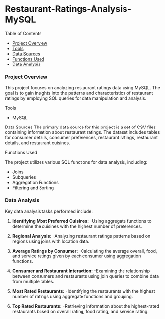 # Restaurant-Ratings-Analysis-MySQL

Table of Contents

- [Project Overview](#project-overview)
- [Tools](#tools)
- [Data Sources](#data-sources)
- [Functions Used](#functions-used)
- [Data Analysis](#data-analysis)


### Project Overview
This project focuses on analyzing restaurant ratings data using MySQL. The goal is to gain insights into the patterns and characteristics of restaurant ratings by employing SQL queries for data manipulation and analysis.



Tools
- MySQL


Data Sources
The primary data source for this project is a set of CSV files containing information about restaurant ratings. The dataset includes tables for consumer details, consumer preferences, restaurant ratings, restaurant details, and restaurant cuisines.


Functions Used

The project utilizes various SQL functions for data analysis, including:

- Joins
- Subqueries
- Aggregation Functions
- Filtering and Sorting


### Data Analysis

Key data analysis tasks performed include:

1. **Identifying Most Preferred Cuisines:**
    -Using aggregate functions to determine the cuisines with the highest number of preferences.

2. **Regional Analysis:**
    -Analyzing restaurant ratings patterns based on regions using joins with location data.
   
3. **Average Ratings by Consumer:**
   -Calculating the average overall, food, and service ratings given by each consumer using aggregation functions.

4. **Consumer and Restaurant Interaction:**
   -Examining the relationship between consumers and restaurants using join queries to combine data from multiple tables.

5. **Most Rated Restaurants:**
   -Identifying the restaurants with the highest number of ratings using aggregate functions and grouping.
   
6. **Top Rated Restaurants:**
   -Retrieving information about the highest-rated restaurants based on overall rating, food rating, and service rating.


  
